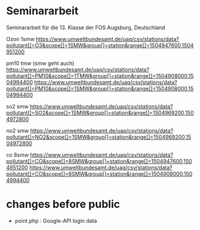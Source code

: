# Seminararbeit
Seminararbeit für die 13. Klasse der FOS Augsburg, Deutschland


Ozon 1smw
https://www.umweltbundesamt.de/uaq/csv/stations/data?pollutant[]=O3&scope[]=1SMW&group[]=station&range[]=1504947600,1504951200

pm10 tmw (smw geht auch)
https://www.umweltbundesamt.de/uaq/csv/stations/data?pollutant[]=PM10&scope[]=1TMW&group[]=station&range[]=1504908000,1504994400
https://www.umweltbundesamt.de/uaq/csv/stations/data?pollutant[]=PM10&scope[]=1SMW&group[]=station&range[]=1504908000,1504994400

so2 smw
https://www.umweltbundesamt.de/uaq/csv/stations/data?pollutant[]=SO2&scope[]=1SMW&group[]=station&range[]=1504969200,1504972800

no2 smw
https://www.umweltbundesamt.de/uaq/csv/stations/data?pollutant[]=NO2&scope[]=1SMW&group[]=station&range[]=1504969200,1504972800

co 8smw
https://www.umweltbundesamt.de/uaq/csv/stations/data?pollutant[]=CO&scope[]=8SMW&group[]=station&range[]=1504947600,1504951200
https://www.umweltbundesamt.de/uaq/csv/stations/data?pollutant[]=CO&scope[]=8SMW&group[]=station&range[]=1504908000,1504994400


# changes before public
* point.php : Google-API login data